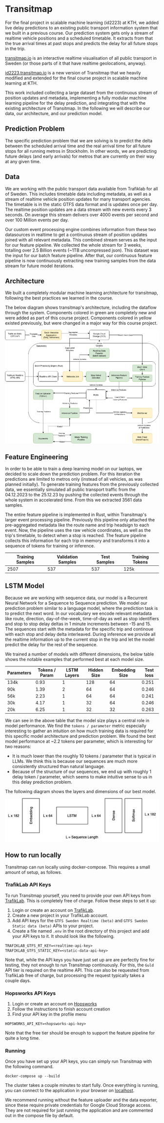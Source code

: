 # Transitmap

For the final project in scalable machine learning (id2223) at KTH, we added live delay predictions to an existing public transport information system that we built in a previous course. Our prediction system gets only a stream of realtime vehicle positions and a scheduled timetable. It extracts from that the true arrival times at past stops and predicts the delay for all future stops in the trip.

[transitmap.io](https://transitmap.io) is an interactive realtime visualisation of all public transport in Sweden (or those parts of it that have realtime geolocations, anyway).

[id2223.transitmap.io](https://id2223.transitmap.io) is a new version of Transitmap that we heavily modified and extended for the final course project in scalable machine learning at KTH.

This work included collecting a large dataset from the continuous stream of position updates and metadata,
implementing a fully modular machine learning pipeline for the delay prediction, and integrating that with the existing architecture of Transitmap.
In the following we will describe our data, our architecture, and our prediction model.

## Prediction Problem
The specific prediction problem that we are solving is to predict the delta between the scheduled arrival time
and the real arrival time for all future stops for all running metros in Stockholm.
In other words, we are predicting future delays (and early arrivals) for metros that are currently on their way at any given time.

## Data
We are working with the public transport data available from Trafiklab for all of Sweden.
This includes timetable data including metadata, as well as a stream of realtime vehicle position updates for many transport agencies.
The timetable is in the static GTFS data format and is updates once per day.
The realtime position updates are a data stream with new events every 3 seconds.
On average this stream delivers over 4000 events per second and over 100 Million events per day.

Our custom event processing engine combines information from these two datasources in realtime to get a continuous stream of position updates joined with all relevant metadata.
This combined stream serves as the input for our feature pipeline. We collected the whole stream for 3 weeks, totalling over 2.5 Billion events (~1TB uncompressed json).
This dataset was the input for our batch feature pipeline.
After that, our continuous feature pipeline is now continuously extracting new training samples from the data stream for future model iterations.

## Architecture
We built a completely modular machine learning architecture for transitmap, following the best practices we learned in the course.

The below diagram shows transitmap's architecture, including the dataflow through the system.
Components colored in green are completely new and were added as part of this course project.
Components colored in yellow existed previously, but were changed in a major way for this course project.

![Transitmap Architecture Dataflow](./readme-images/architecture-dataflow.png)

## Feature Engineering

In order to be able to train a deep learning model on our laptops, we decided to scale down the prediction problem.
For this iteration the predictions are limited to metros only (instead of all vehicles, as was planned initially).
To generate training features from the previously collected data, we essentially simulated all public transport traffic from the 04.12.2023 to the 25.12.23 by pushing the collected events through the whole system in accelerated time.
From this we extracted 3561 data samples.

The entire feature pipeline is implemented in Rust, within Transitmap's larger event processing pipeline.
Previously this pipeline only attached the pre-aggregated metadata like the route name and trip headsign to each event.
Now, the pipeline uses the raw vehicle coordinates, as well as the trip's timetable, to detect when a stop is reached.
The feature pipeline collects this information for each trip in memory and transforms it into a sequence of tokens for training or inference.

| Training Samples  | Validation Samples  | Test Samples  | Training Tokens |
| ----------------- | ------------------- | ------------- | --------------- |
| 2507              | 537                 | 537           | 125k            |

## LSTM Model

Because we are working with sequence data, our model is a Recurrent Neural Network for a Sequence to Sequence prediction.
We model our prediction problem similar to a language model, where the prediction task is to predict the next word.
In our vocabulary we encode relevant metadata like route, direction, day-of-the-week, time-of-day as well as stop identifiers and stop to stop delay deltas in 1 minute increments between -15 and 15.
The sequences start with the metadata for the specific trip and continoue with each stop and delay delta interleaved.
During inference we provide all the realtime information up to the current stop in the trip and let the model predict the delay for the rest of the sequence.

We trained a number of models with different dimensions, the below table shows the notable examples that performed best at each model size.

| Parameters  | Tokens / Param  | LSTM Layers | Hidden Size | Embedding Size | Test loss | 
| ----------- | --------------- | ----------- | ----------- | -------------- | --------- | 
| 134k        | 0.93            | 1           | 128         | 64             | 0.251     | 
| 90k         | 1.39            | 2           | 64          | 64             | 0.246     | 
| 56k         | 2.23            | 1           | 64          | 64             | 0.241     | 
| 30k         | 4.17            | 1           | 32          | 64             | 0.246     | 
| 20k         | 6.25            | 1           | 32          | 32             | 0.263     | 

We can see in the above table that the model size plays a central role in model performance.
We find the `tokens / parameter` metric especially interesting to gather an intuition on how much training data is required for this specific model architecture and prediction problem.
We found the best model performance at ~2.2 tokens per parameter, which is interesting for two reasons:
- It is much lower than the roughly 10 tokens / parameter that is typical in LLMs. We think this is because our sequences are much more consistently structured than natural language.
- Because of the structure of our sequences, we end up with roughly 1 delay token / parameter, which seems to make intuitive sense to us in this delay prediction problem.

The following diagram shows the layers and dimensions of our best model.

![LSTM Model Architecture](./readme-images/lstm-model.png)

## How to run locally
Transitmap can run locally using docker-compose.
This requires a small amount of setup, as follows.

### TrafikLab API Keys
To run Transitmap yourself, you need to provide your own API keys from [TrafikLab](https://www.trafiklab.se/).
This is completely free of charge. Follow these steps to set it up:

1. Login or create an account on [TrafikLab](https://www.trafiklab.se/).
2. Create a new project in your TrafikLab account.
3. Add API keys for the `GTFS Sweden Realtime (beta)` and `GTFS Sweden Static data (beta)` APIs to your project.
4. Create a file named `.env` in the root directory of this project and add your API keys to it. It should look like the following.

```
TRAFIKLAB_GTFS_RT_KEY=<realtime-api-key>
TRAFIKLAB_GTFS_STATIC_KEY=<static-data-api-key>
```
Note that, while the API keys you have just set up are are perfectly fine for testing, they not enough to run Transitmap continuously.
For this, the `Guld` API tier is required on the realtime API. This can also be requested from TrafikLab free of charge, but processing
the request typically takes a couple days.

### Hopsworks API Keys

1. Login or create an account on [Hopsworks](https://www.hopsworks.ai)
2. Follow the instructions to finish account creation
3. Find your API key in the profile menu

```
HOPSWORKS_API_KEY=<hopsworks-api-key>
```
Note that the free tier should be enouph to support the feature pipeline for quite a long time.

### Running
Once you have set up your API keys, you can simply run Transitmap with the following command.
```
docker-compose up --build
```
The cluster takes a couple minutes to start fully.
Once everything is running, you can connect to the application in your browser on [localhost](http://localhost:80).

We recommend running without the feature uploader and the data exporter, since these require private credentials
for Google Cloud Storage access. They are not required for just running the application and are commented out in the compose file by default.
